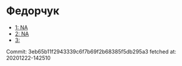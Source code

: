 # Федорчук
- [1: NA](1.md)
- [2: NA](2.md)
- [3: ](3.md)

Commit: 3eb65b11f2943339c6f7b69f2b68385f5db295a3
 fetched at: 20201222-142510
